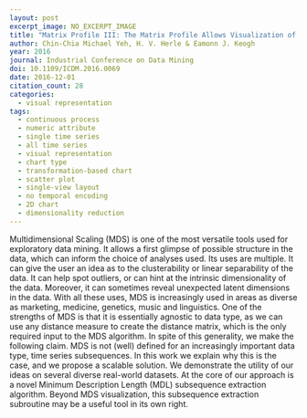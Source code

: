 ```yaml
---
layout: post
excerpt_image: NO_EXCERPT_IMAGE
title: "Matrix Profile III: The Matrix Profile Allows Visualization of Salient Subsequences in Massive Time Series"
author: Chin-Chia Michael Yeh, H. V. Herle & Eamonn J. Keogh
year: 2016
journal: Industrial Conference on Data Mining
doi: 10.1109/ICDM.2016.0069
date: 2016-12-01
citation_count: 28
categories:
  - visual representation
tags:
  - continuous process
  - numeric attribute
  - single time series
  - all time series
  - visual representation
  - chart type
  - transformation-based chart
  - scatter plot
  - single-view layout
  - no temporal encoding
  - 2D chart
  - dimensionality reduction
---
```

Multidimensional Scaling (MDS) is one of the most versatile tools used for exploratory data mining. It allows a first glimpse of possible structure in the data, which can inform the choice of analyses used. Its uses are multiple. It can give the user an idea as to the clusterability or linear separability of the data. It can help spot outliers, or can hint at the intrinsic dimensionality of the data. Moreover, it can sometimes reveal unexpected latent dimensions in the data. With all these uses, MDS is increasingly used in areas as diverse as marketing, medicine, genetics, music and linguistics. One of the strengths of MDS is that it is essentially agnostic to data type, as we can use any distance measure to create the distance matrix, which is the only required input to the MDS algorithm. In spite of this generality, we make the following claim. MDS is not (well) defined for an increasingly important data type, time series subsequences. In this work we explain why this is the case, and we propose a scalable solution. We demonstrate the utility of our ideas on several diverse real-world datasets. At the core of our approach is a novel Minimum Description Length (MDL) subsequence extraction algorithm. Beyond MDS visualization, this subsequence extraction subroutine may be a useful tool in its own right.
